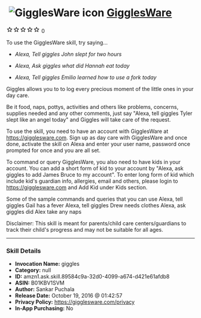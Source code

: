 # &nbsp;<img src="skill_icon" alt="GigglesWare icon" width="36"> [GigglesWare](http://alexa.amazon.com/#skills/amzn1.ask.skill.89584c9a-32d0-4099-a674-d421e61afdb8)
![0 stars](../../images/ic_star_border_black_18dp_1x.png)![0 stars](../../images/ic_star_border_black_18dp_1x.png)![0 stars](../../images/ic_star_border_black_18dp_1x.png)![0 stars](../../images/ic_star_border_black_18dp_1x.png)![0 stars](../../images/ic_star_border_black_18dp_1x.png) 0

To use the GigglesWare skill, try saying...

* *Alexa, Tell giggles John slept for two hours*

* *Alexa, Ask giggles what did Hannah eat today*

* *Alexa, Tell giggles Emilio learned how to use a fork today*

Giggles allows you to to log every precious moment of the little ones in your day care. 

Be it food, naps, pottys, activities and others like problems, concerns, supplies needed and any other comments, just say "Alexa, tell giggles  Tyler slept like an angel today" and Giggles will take care of the request.

To use the skill, you need to have an account with GigglesWare at https://gigglesware.com. Sign up as day care with GigglesWare and once done, activate the skill on Alexa and enter your user name, password once prompted for once and you are all set.

To command or query GigglesWare, you also need to have kids in your account. You can add a short form of kid to your account by "Alexa, ask giggles to add James Bruce to my account". To enter long form of kid which include kid's guardian info, allergies, email and others, please login to https://gigglesware.com and Add  Kid under Kids section.

Some of the sample commands and queries that you can use
Alexa, tell giggles Gail has a fever
Alexa, tell giggles Drew needs clothes
Alexa, ask giggles did Alex take any naps

Disclaimer: This skill is meant for parents/child care centers/guardians to track their child's progress and may not be suitable for all ages.

***

### Skill Details

* **Invocation Name:** giggles
* **Category:** null
* **ID:** amzn1.ask.skill.89584c9a-32d0-4099-a674-d421e61afdb8
* **ASIN:** B01KBV1SVM
* **Author:** Sankar Puchala
* **Release Date:** October 19, 2016 @ 01:42:57
* **Privacy Policy:** https://gigglesware.com/privacy
* **In-App Purchasing:** No
